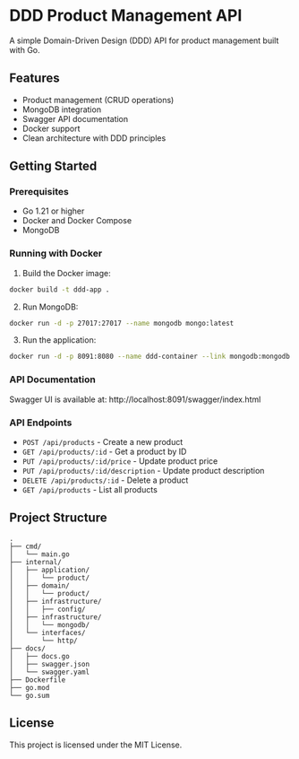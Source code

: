 # DDD Product Management API

A simple Domain-Driven Design (DDD) API for product management built with Go.

## Features

- Product management (CRUD operations)
- MongoDB integration
- Swagger API documentation
- Docker support
- Clean architecture with DDD principles

## Getting Started

### Prerequisites

- Go 1.21 or higher
- Docker and Docker Compose
- MongoDB

### Running with Docker

1. Build the Docker image:
```bash
docker build -t ddd-app .
```

2. Run MongoDB:
```bash
docker run -d -p 27017:27017 --name mongodb mongo:latest
```

3. Run the application:
```bash
docker run -d -p 8091:8080 --name ddd-container --link mongodb:mongodb -e MONGO_URI=mongodb://mongodb:27017 -e MONGO_DATABASE=products ddd-app
```

### API Documentation

Swagger UI is available at: http://localhost:8091/swagger/index.html

### API Endpoints

- `POST /api/products` - Create a new product
- `GET /api/products/:id` - Get a product by ID
- `PUT /api/products/:id/price` - Update product price
- `PUT /api/products/:id/description` - Update product description
- `DELETE /api/products/:id` - Delete a product
- `GET /api/products` - List all products

## Project Structure

```
.
├── cmd/
│   └── main.go
├── internal/
│   ├── application/
│   │   └── product/
│   ├── domain/
│   │   └── product/
│   ├── infrastructure/
│   │   ├── config/
│   ├── infrastructure/
│   │   └── mongodb/
│   └── interfaces/
│       └── http/
├── docs/
│   ├── docs.go
│   ├── swagger.json
│   └── swagger.yaml
├── Dockerfile
├── go.mod
└── go.sum
```

## License

This project is licensed under the MIT License. 